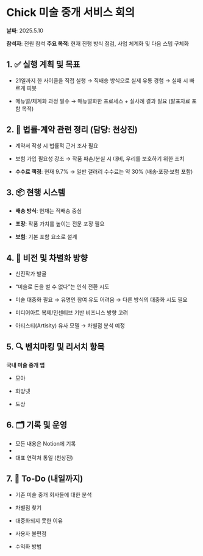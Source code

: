 # Chick 미술 중개 서비스 회의

**날짜**: 2025.5.10

**참석자**: 전원 참석
**주요 목적**: 현재 진행 방식 점검, 사업 체계화 및 다음 스텝 구체화

## 1. ✅ 실행 계획 및 목표
- 21일까지 한 사이클을 직접 실행
→ 직배송 방식으로 실제 유통 경험
→ 실패 시 빠르게 피봇

- 메뉴얼/체계화 과정 필수
→ 매뉴얼화한 프로세스 + 실사례 결과 필요 (발표자료 포함 목적)

## 2. 🧾 법률·계약 관련 정리 (담당: 천상진)
- 계약서 작성 시 법률적 근거 조사 필요

- 보험 가입 필요성 강조
→ 작품 파손/분실 시 대비, 우리를 보호하기 위한 조치

- **수수료 책정**: 현재 9.7%
→ 일반 갤러리 수수료는 약 30% (배송·포장·보험 포함)

## 3. 📦 현행 시스템
- **배송 방식**: 현재는 직배송 중심

- **포장**: 작품 가치를 높이는 전문 포장 필요

- **보험**: 기본 포함 요소로 설계

## 4. 🎯 비전 및 차별화 방향
- 신진작가 발굴

- “미술로 돈을 벌 수 없다”는 인식 전환 시도

- 미술 대중화 필요
→ 유명인 참여 유도 어려움 → 다른 방식의 대중화 시도 필요

- 미디어아트 복제/인센티브 기반 비즈니스 방향 고려

- 아티스티(Artisity) 유사 모델
→ 차별점 분석 예정

## 5. 🔍 벤치마킹 및 리서치 항목
**국내 미술 중개 앱**
- 모아

- 화방넷

- 도상

## 6. 🗂️ 기록 및 운영
- 모든 내용은 Notion에 기록
- 
- 대표 연락처 통일 (천상진)


## 7. 📌 To-Do (내일까지)
- 기존 미술 중개 회사들에 대한 분석

- 차별점 찾기

- 대중화되지 못한 이유

- 사용자 불편점

- 수익화 방법
